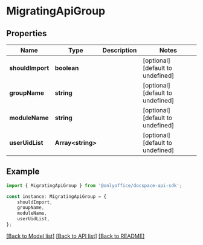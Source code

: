 # MigratingApiGroup


## Properties

Name | Type | Description | Notes
------------ | ------------- | ------------- | -------------
**shouldImport** | **boolean** |  | [optional] [default to undefined]
**groupName** | **string** |  | [optional] [default to undefined]
**moduleName** | **string** |  | [optional] [default to undefined]
**userUidList** | **Array&lt;string&gt;** |  | [optional] [default to undefined]

## Example

```typescript
import { MigratingApiGroup } from '@onlyoffice/docspace-api-sdk';

const instance: MigratingApiGroup = {
    shouldImport,
    groupName,
    moduleName,
    userUidList,
};
```

[[Back to Model list]](../README.md#documentation-for-models) [[Back to API list]](../README.md#documentation-for-api-endpoints) [[Back to README]](../README.md)
